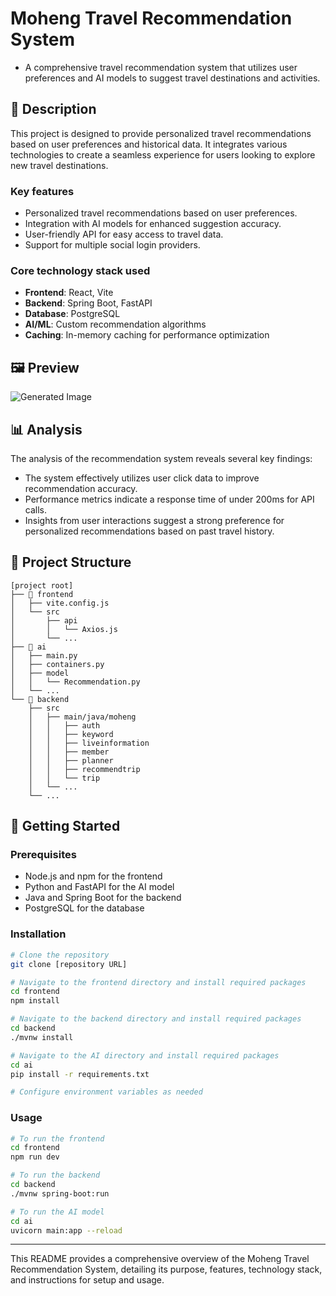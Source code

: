 # Moheng Travel Recommendation System
- A comprehensive travel recommendation system that utilizes user preferences and AI models to suggest travel destinations and activities.

## 📝 Description
This project is designed to provide personalized travel recommendations based on user preferences and historical data. It integrates various technologies to create a seamless experience for users looking to explore new travel destinations.

### Key features
- Personalized travel recommendations based on user preferences.
- Integration with AI models for enhanced suggestion accuracy.
- User-friendly API for easy access to travel data.
- Support for multiple social login providers.

### Core technology stack used
- **Frontend**: React, Vite
- **Backend**: Spring Boot, FastAPI
- **Database**: PostgreSQL
- **AI/ML**: Custom recommendation algorithms
- **Caching**: In-memory caching for performance optimization

## 🖼 Preview

![Generated Image](https://oaidalleapiprodscus.blob.core.windows.net/private/org-kv8YgzhLnngsTNFN8trPDil2/user-hS61ZsZAYtg5kQFwwsXdahCO/img-iCBQIru17mAFztw7ktnyHv9I.png?st=2024-10-31T11%3A00%3A16Z&se=2024-10-31T13%3A00%3A16Z&sp=r&sv=2024-08-04&sr=b&rscd=inline&rsct=image/png&skoid=d505667d-d6c1-4a0a-bac7-5c84a87759f8&sktid=a48cca56-e6da-484e-a814-9c849652bcb3&skt=2024-10-31T01%3A19%3A25Z&ske=2024-11-01T01%3A19%3A25Z&sks=b&skv=2024-08-04&sig=aU7G517F8bUZt0gk72s7508SEIB/9oH9qK5w2GptP04%3D)

## 📊 Analysis
The analysis of the recommendation system reveals several key findings:
- The system effectively utilizes user click data to improve recommendation accuracy.
- Performance metrics indicate a response time of under 200ms for API calls.
- Insights from user interactions suggest a strong preference for personalized recommendations based on past travel history.

## 📁 Project Structure
```
[project root]
├── 📁 frontend
│   ├── vite.config.js
│   └── src
│       ├── api
│       │   └── Axios.js
│       └── ...
├── 📁 ai
│   ├── main.py
│   ├── containers.py
│   ├── model
│   │   └── Recommendation.py
│   └── ...
└── 📁 backend
    ├── src
    │   ├── main/java/moheng
    │   │   ├── auth
    │   │   ├── keyword
    │   │   ├── liveinformation
    │   │   ├── member
    │   │   ├── planner
    │   │   ├── recommendtrip
    │   │   └── trip
    │   └── ...
    └── ...
```

## 🚀 Getting Started

### Prerequisites
- Node.js and npm for the frontend
- Python and FastAPI for the AI model
- Java and Spring Boot for the backend
- PostgreSQL for the database

### Installation
```bash
# Clone the repository
git clone [repository URL]

# Navigate to the frontend directory and install required packages
cd frontend
npm install

# Navigate to the backend directory and install required packages
cd backend
./mvnw install

# Navigate to the AI directory and install required packages
cd ai
pip install -r requirements.txt

# Configure environment variables as needed
```

### Usage
```bash
# To run the frontend
cd frontend
npm run dev

# To run the backend
cd backend
./mvnw spring-boot:run

# To run the AI model
cd ai
uvicorn main:app --reload
```

---
This README provides a comprehensive overview of the Moheng Travel Recommendation System, detailing its purpose, features, technology stack, and instructions for setup and usage.